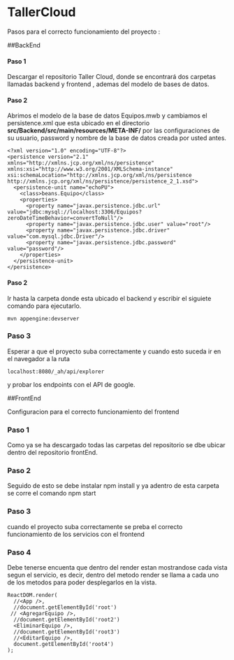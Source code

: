 # TallerCloud


Pasos para el correcto funcionamiento del proyecto : 

##BackEnd

#### Paso 1 

Descargar el repositorio Taller Cloud, donde se encontrará dos carpetas llamadas backend y frontend , ademas del modelo de bases de datos. 

#### Paso 2 
Abrimos el modelo de la base de datos Equipos.mwb y cambiamos el persistence.xml que esta ubicado en el directorio **src/Backend/src/main/resources/META-INF/** por las configuraciones de su usuario, password y nombre de la base de datos creada por usted antes. 

```
<?xml version="1.0" encoding="UTF-8"?>
<persistence version="2.1" xmlns="http://xmlns.jcp.org/xml/ns/persistence" xmlns:xsi="http://www.w3.org/2001/XMLSchema-instance" xsi:schemaLocation="http://xmlns.jcp.org/xml/ns/persistence http://xmlns.jcp.org/xml/ns/persistence/persistence_2_1.xsd">
  <persistence-unit name="echoPU">
    <class>beans.Equipo</class>
    <properties>      
      <property name="javax.persistence.jdbc.url" value="jdbc:mysql://localhost:3306/Equipos?zeroDateTimeBehavior=convertToNull"/>
      <property name="javax.persistence.jdbc.user" value="root"/>
      <property name="javax.persistence.jdbc.driver" value="com.mysql.jdbc.Driver"/>
      <property name="javax.persistence.jdbc.password" value="password"/>
    </properties>
  </persistence-unit>
</persistence>
```
#### Paso 2 
Ir hasta la carpeta donde esta ubicado el backend y escribir el siguiete comando para ejecutarlo.

```
mvn appengine:devserver
```

### Paso 3
Esperar a que el proyecto suba correctamente y cuando esto suceda ir en el navegador a la ruta 

```
localhost:8080/_ah/api/explorer
```
y probar los endpoints con el API de google.


##FrontEnd

Configuracion para el correcto funcionamiento del frontend

### Paso 1

Como ya se ha descargado todas las carpetas del repositorio se dbe ubicar dentro del repositorio frontEnd.

### Paso 2

Seguido de esto se debe instalar npm install y ya adentro de esta carpeta se corre el comando npm start

### Paso 3

cuando el proyecto suba correctamente se preba el correcto funcionamiento de los servicios con el frontend

### Paso 4

Debe tenerse encuenta que dentro del render estan mostrandose cada vista segun el servicio, es decir, dentro del metodo render se llama a cada uno de los metodos para poder desplegarlos en la vista.

```
ReactDOM.render(
  //<App />,
  //document.getElementById('root')
 // <AgregarEquipo />,
  //document.getElementById('root2')
  <EliminarEquipo />,
  //document.getElementById('root3')
  //<EditarEquipo />,
  document.getElementById('root4')
);
```

